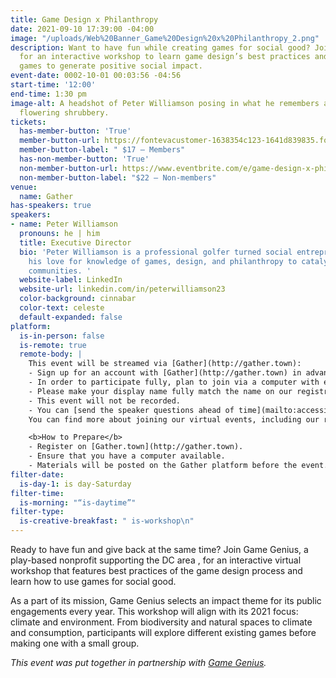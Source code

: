 ```yaml
---
title: Game Design x Philanthropy
date: 2021-09-10 17:39:00 -04:00
image: "/uploads/Web%20Banner_Game%20Design%20x%20Philanthropy_2.png"
description: Want to have fun while creating games for social good? Join Game Genius
  for an interactive workshop to learn game design’s best practices and how to use
  games to generate positive social impact.
event-date: 0002-10-01 00:03:56 -04:56
start-time: '12:00'
end-time: 1:30 pm
image-alt: A headshot of Peter Williamson posing in what he remembers as healthy,
  flowering shrubbery.
tickets:
  has-member-button: 'True'
  member-button-url: https://fontevacustomer-1638354c123-1641d839835.force.com/services/oauth2/authorize?client_id=3MVG9nthuDc9owbcOq7_07W.HriOQQPWTbMkrpOla.ajDQlTHf4_uby_mhwylcX.mJBU2O2SppTiZMS0J_HJd&response_type=code&redirect_uri=https://ikit.aiga.org/ikit_national_util/ikit-national-util-sso-redirect/&state=https%3A%2F%2Fdc.aiga.org%2F%3Fpost_type%3Dikit_event%26p%3D447801%26redirect_source%3Deventbrite_register
  member-button-label: " $17 — Members"
  has-non-member-button: 'True'
  non-member-button-url: https://www.eventbrite.com/e/game-design-x-philanthropy-tickets-170371616090
  non-member-button-label: "$22 — Non-members"
venue:
  name: Gather
has-speakers: true
speakers:
- name: Peter Williamson
  pronouns: he | him
  title: Executive Director
  bio: 'Peter Williamson is a professional golfer turned social entrepreneur who uses
    his love for knowledge of games, design, and philanthropy to catalyze change in
    communities. '
  website-label: LinkedIn
  website-url: linkedin.com/in/peterwilliamson23
  color-background: cinnabar
  color-text: celeste
  default-expanded: false
platform:
  is-in-person: false
  is-remote: true
  remote-body: |
    This event will be streamed via [Gather](http://gather.town):
    - Sign up for an account with [Gather](http://gather.town) in advance of the event.
    - In order to participate fully, plan to join via a computer with enough bandwidth to support viewing video.
    - Please make your display name fully match the name on our registration list in order to ensure only those who have registered for the event are able to attend — and to create space for intimate conversations.
    - This event will not be recorded.
    - You can [send the speaker questions ahead of time](mailto:accessibility@dc.aiga.org) which may be answered during the event or ask questions live during the event through the chat or by speaking off mute during the Q&A portion of the event.
    You can find more about joining our virtual events, including our refund policy, in our [FAQs](https://dcdesignweek.org/faqs/) and help with [troubleshooting Gather on their support page](https://support.gather.town/help).

    <b>How to Prepare</b>
    - Register on [Gather.town](http://gather.town).
    - Ensure that you have a computer available.
    - Materials will be posted on the Gather platform before the event.
filter-date:
  is-day-1: is day-Saturday
filter-time:
  is-morning: "“is-daytime”"
filter-type:
  is-creative-breakfast: " is-workshop\n"
---
```


Ready to have fun and give back at the same time? Join Game Genius, a play-based nonprofit supporting the DC area , for an interactive virtual workshop that features best practices of  the game design process and learn  how to use games for social good.

As a part of its mission, Game Genius selects an impact theme for its public engagements every year. This workshop will align with its  2021 focus: climate and environment. From biodiversity and natural spaces to climate and consumption, participants will explore different existing games before making one with a small group.


<i>This event was put together in partnership with <a href="https://www.gamegenius.org/">Game Genius</a>.</i>
